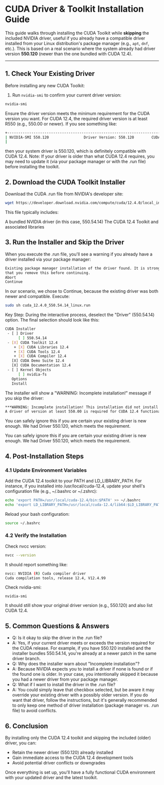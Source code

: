 # CUDA Driver & Toolkit Installation Guide

This guide walks through installing the CUDA Toolkit while **skipping** the included NVIDIA driver, useful if you already have a compatible driver installed from your Linux distribution's package manager (e.g., `apt`, `dnf`, etc.). This is based on a real scenario where the system already had driver version **550.120** (newer than the one bundled with CUDA 12.4).

---

## 1. Check Your Existing Driver

Before installing any new CUDA Toolkit:

1. Run `nvidia-smi` to confirm your current driver version:
```bash
nvidia-smi
```

Ensure the driver version meets the minimum requirement for the CUDA version you want. For CUDA 12.4, the required driver version is at least R550 (e.g., 550.00 or newer). If you see something like:

```bash
+-----------------------------------------------------------------------------------------+
| NVIDIA-SMI 550.120                Driver Version: 550.120        CUDA Version: 12.4     |
|
```

then your system driver is 550.120, which is definitely compatible with CUDA 12.4.
Note: If your driver is older than what CUDA 12.4 requires, you may need to update it (via your package manager or with the .run file) before installing the toolkit.

## 2. Download the CUDA Toolkit Installer
Download the CUDA .run file from NVIDIA's developer site:

```bash
wget https://developer.download.nvidia.com/compute/cuda/12.4.0/local_installers/cuda_12.4.0_550.54.14_linux.run
```

This file typically includes:

A bundled NVIDIA driver (in this case, 550.54.14)
The CUDA 12.4 Toolkit and associated libraries

## 3. Run the Installer and Skip the Driver
When you execute the .run file, you'll see a warning if you already have a driver installed via your package manager:

```bash
Existing package manager installation of the driver found. It is strongly recommended
that you remove this before continuing.
Abort
Continue
```

In our scenario, we chose to Continue, because the existing driver was both newer and compatible. Execute:

```bash
sudo sh cuda_12.4.0_550.54.14_linux.run
```

Key Step: During the interactive process, deselect the "Driver" (550.54.14) option. The final selection should look like this:

```bash
CUDA Installer
 - [ ] Driver
      [ ] 550.54.14
 - [X] CUDA Toolkit 12.4
    + [X] CUDA Libraries 12.4
    + [X] CUDA Tools 12.4
    + [X] CUDA Compiler 12.4
   [X] CUDA Demo Suite 12.4
   [X] CUDA Documentation 12.4
 - [ ] Kernel Objects
      [ ] nvidia-fs
   Options
   Install
```

The installer will show a "WARNING: Incomplete installation!" message if you skip the driver:

```bash
***WARNING: Incomplete installation! This installation did not install the CUDA Driver.
A driver of version at least 550.00 is required for CUDA 12.4 functionality to work.
```

You can safely ignore this if you are certain your existing driver is new enough. We had Driver 550.120, which meets the requirement.

You can safely ignore this if you are certain your existing driver is new enough. We had Driver 550.120, which meets the requirement.
## 4. Post-Installation Steps
### 4.1 Update Environment Variables
Add the CUDA 12.4 toolkit to your PATH and LD_LIBRARY_PATH. For instance, if you installed into /usr/local/cuda-12.4, update your shell's configuration file (e.g., ~/.bashrc or ~/.zshrc):

```bash
echo 'export PATH=/usr/local/cuda-12.4/bin:$PATH' >> ~/.bashrc
echo 'export LD_LIBRARY_PATH=/usr/local/cuda-12.4/lib64:$LD_LIBRARY_PATH' >> ~/.bashrc
```

Reload your bash configuration:

```bash
source ~/.bashrc
```

### 4.2 Verify the Installation
Check nvcc version:

```bash
nvcc --version
```

It should report something like:

```bash
nvcc: NVIDIA (R) Cuda compiler driver
Cuda compilation tools, release 12.4, V12.4.99
```

Check nvidia-smi:
```
nvidia-smi
```

It should still show your original driver version (e.g., 550.120) and also list CUDA 12.4.

## 5. Common Questions & Answers
- Q: Is it okay to skip the driver in the .run file?
- A: Yes, if your current driver meets or exceeds the version required for the CUDA release. For example, if you have 550.120 installed and the installer bundles 550.54.14, you're already at a newer patch in the same driver branch.
- Q: Why does the installer warn about "Incomplete installation"?
- A: Because NVIDIA expects you to install a driver if none is found or if the found one is older. In your case, you intentionally skipped it because you had a newer driver from your package manager.
- Q: What if I want to install the driver in the .run file?
- A: You could simply leave that checkbox selected, but be aware it may override your existing driver with a possibly older version. If you do want that driver, follow the instructions, but it's generally recommended to only keep one method of driver installation (package manager vs. .run file) to avoid conflicts.

## 6. Conclusion
By installing only the CUDA 12.4 toolkit and skipping the included (older) driver, you can:

- Retain the newer driver (550.120) already installed
- Gain immediate access to the CUDA 12.4 development tools
- Avoid potential driver conflicts or downgrades

Once everything is set up, you'll have a fully functional CUDA environment with your updated driver and the latest toolkit.
